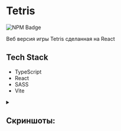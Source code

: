 # Tetris

<p>
    <img alt="NPM Badge" src="https://img.shields.io/badge/v10.2.3-green?label=npm&color=blue">
</p>

<p>
    Веб версия игры Tetris сделанная на React
</p>

## Tech Stack
- TypeScript
- React
- SASS
- Vite


<details><summary><h2>Скриншоты:</h2></summary>
![Start Game](https://github.com/vlagris/tetris/screenshots/main.jpg?raw=true)
